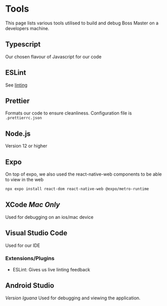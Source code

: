 # Tools
This page lists various tools utilised to build and debug Boss Master on a developers machine.

## Typescript
Our chosen flavour of Javascript for our code

## ESLint
See [linting](./linting.md)

## Prettier
Formats our code to ensure cleanliness. Configuration file is `.prettierrc.json`

## Node.js
Version 12 or higher

## Expo
On top of expo, we also used the react-native-web components to be able to view in the web

``` bash
npx expo install react-dom react-native-web @expo/metro-runtime
```
## XCode *Mac Only*
Used for debugging on an ios/mac device

## Visual Studio Code
Used for our IDE

### Extensions/Plugins
- ESLint: Gives us live linting feedback

## Android Studio
*Version Iguana*
Used for debugging and viewing the application.
